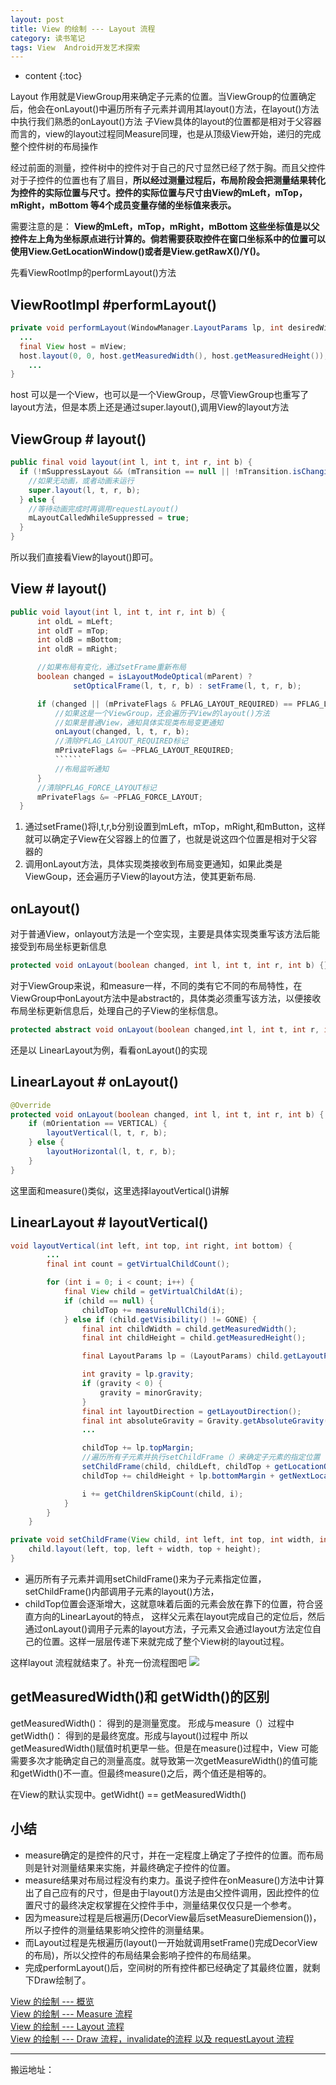 ```yaml
---
layout: post
title: View 的绘制 --- Layout 流程
category: 读书笔记
tags: View  Android开发艺术探索
---
```

* content
{:toc}

Layout 作用就是ViewGroup用来确定子元素的位置。当ViewGroup的位置确定后，他会在onLayout()中遍历所有子元素并调用其layout()方法，在layout()方法中执行我们熟悉的onLayout()方法
子View具体的layout的位置都是相对于父容器而言的，view的layout过程同Measure同理，也是从顶级View开始，递归的完成整个控件树的布局操作

经过前面的测量，控件树中的控件对于自己的尺寸显然已经了然于胸。而且父控件对于子控件的位置也有了眉目，**所以经过测量过程后，布局阶段会把测量结果转化为控件的实际位置与尺寸。控件的实际位置与尺寸由View的mLeft，mTop，mRight，mBottom 等4个成员变量存储的坐标值来表示。**

需要注意的是： **View的mLeft，mTop，mRight，mBottom 这些坐标值是以父控件左上角为坐标原点进行计算的。倘若需要获取控件在窗口坐标系中的位置可以使用View.GetLocationWindow()或者是View.getRawX()/Y()。**

先看ViewRootImp的performLayout()方法
## ViewRootImpl #performLayout()
```java
private void performLayout(WindowManager.LayoutParams lp, int desiredWindowWidth,int desiredWindowHeight) {
  ...
  final View host = mView;
  host.layout(0, 0, host.getMeasuredWidth(), host.getMeasuredHeight());
	...
}
```
host 可以是一个View，也可以是一个ViewGroup，尽管ViewGroup也重写了layout方法，但是本质上还是通过super.layout(),调用View的layout方法
## ViewGroup # layout()
```java
public final void layout(int l, int t, int r, int b) {
  if (!mSuppressLayout && (mTransition == null || !mTransition.isChangingLayout())) {
    //如果无动画，或者动画未运行
    super.layout(l, t, r, b);
  } else {
    //等待动画完成时再调用requestLayout()
    mLayoutCalledWhileSuppressed = true;
  }
}
```
所以我们直接看View的layout()即可。
## View # layout()
```java
public void layout(int l, int t, int r, int b) {
      int oldL = mLeft;
      int oldT = mTop;
      int oldB = mBottom;
      int oldR = mRight;

      //如果布局有变化，通过setFrame重新布局
      boolean changed = isLayoutModeOptical(mParent) ?
              setOpticalFrame(l, t, r, b) : setFrame(l, t, r, b);

      if (changed || (mPrivateFlags & PFLAG_LAYOUT_REQUIRED) == PFLAG_LAYOUT_REQUIRED) {
          //如果这是一个ViewGroup，还会遍历子View的layout()方法
          //如果是普通View，通知具体实现类布局变更通知
          onLayout(changed, l, t, r, b);
          //清除PFLAG_LAYOUT_REQUIRED标记
          mPrivateFlags &= ~PFLAG_LAYOUT_REQUIRED;
          ``````
          //布局监听通知
      }
      //清除PFLAG_FORCE_LAYOUT标记
      mPrivateFlags &= ~PFLAG_FORCE_LAYOUT;
  }
```
1. 通过setFrame()将l,t,r,b分别设置到mLeft，mTop，mRight,和mButton，这样就可以确定子View在父容器上的位置了，也就是说这四个位置是相对于父容器的
2. 调用onLayout方法，具体实现类接收到布局变更通知，如果此类是ViewGoup，还会遍历子View的layout方法，使其更新布局.

## onLayout()
对于普通View，onlayout方法是一个空实现，主要是具体实现类重写该方法后能接受到布局坐标更新信息
```java
protected void onLayout(boolean changed, int l, int t, int r, int b) {}
```
对于ViewGroup来说，和measure一样，不同的类有它不同的布局特性，在ViewGroup中onLayout方法中是abstract的，具体类必须重写该方法，以便接收布局坐标更新信息后，处理自己的子View的坐标信息。
```java
protected abstract void onLayout(boolean changed,int l, int t, int r, int b);
```
还是以 LinearLayout为例，看看onLayout()的实现

## LinearLayout # onLayout()
```java
@Override
protected void onLayout(boolean changed, int l, int t, int r, int b) {
	if (mOrientation == VERTICAL) {
		layoutVertical(l, t, r, b);
	} else {
		layoutHorizontal(l, t, r, b);
	}
}
```
这里面和measure()类似，这里选择layoutVertical()讲解
## LinearLayout # layoutVertical()

```java
void layoutVertical(int left, int top, int right, int bottom) {
		...
		final int count = getVirtualChildCount();

		for (int i = 0; i < count; i++) {
			final View child = getVirtualChildAt(i);
			if (child == null) {
				childTop += measureNullChild(i);
			} else if (child.getVisibility() != GONE) {
				final int childWidth = child.getMeasuredWidth();
				final int childHeight = child.getMeasuredHeight();

				final LayoutParams lp = (LayoutParams) child.getLayoutParams();

				int gravity = lp.gravity;
				if (gravity < 0) {
					gravity = minorGravity;
				}
				final int layoutDirection = getLayoutDirection();
				final int absoluteGravity = Gravity.getAbsoluteGravity(gravity, layoutDirection);
				...

				childTop += lp.topMargin;
				//遍历所有子元素并执行setChildFrame（）来确定子元素的指定位置
				setChildFrame(child, childLeft, childTop + getLocationOffset(child), childWidth, childHeight);
				childTop += childHeight + lp.bottomMargin + getNextLocationOffset(child);

				i += getChildrenSkipCount(child, i);
			}
		}
	}

private void setChildFrame(View child, int left, int top, int width, int height) {
	child.layout(left, top, left + width, top + height);
}
```
* 遍历所有子元素并调用setChildFrame()来为子元素指定位置，setChildFrame()内部调用子元素的layout()方法，
* childTop位置会逐渐增大，这就意味着后面的元素会放在靠下的位置，符合竖直方向的LinearLayout的特点，
这样父元素在layout完成自己的定位后，然后通过onLayout()调用子元素的layout方法，子元素又会通过layout方法定位自己的位置。这样一层层传递下来就完成了整个View树的layout过程。

这样layout 流程就结束了。补充一份流程图吧
![](../../../../images/perform_layout.png)

## getMeasuredWidth()和 getWidth()的区别
getMeasuredWidth()： 得到的是测量宽度。 形成与measure（）过程中
getWidth()：  得到的是最终宽度。形成与layout()过程中
所以 getMeasuredWidth()赋值时机更早一些。但是在measure()过程中，View 可能需要多次才能确定自己的测量高度。就导致第一次getMeasureWidth()的值可能和getWidth()不一直。但最终measure()之后，两个值还是相等的。

在View的默认实现中。getWidht() == getMeasuredWidth()


## 小结
* measure确定的是控件的尺寸，并在一定程度上确定了子控件的位置。而布局则是针对测量结果来实施，并最终确定子控件的位置。
* measure结果对布局过程没有约束力。虽说子控件在onMeasure()方法中计算出了自己应有的尺寸，但是由于layout()方法是由父控件调用，因此控件的位置尺寸的最终决定权掌握在父控件手中，测量结果仅仅只是一个参考。
* 因为measure过程是后根遍历(DecorView最后setMeasureDiemension())，所以子控件的测量结果影响父控件的测量结果。
* 而Layout过程是先根遍历(layout()一开始就调用setFrame()完成DecorView的布局)，所以父控件的布局结果会影响子控件的布局结果。
* 完成performLayout()后，空间树的所有控件都已经确定了其最终位置，就剩下Draw绘制了。



[View 的绘制 --- 概览](http://hoyouly.fun/2018/04/29/view_draw_procress_performTraversals/)   
[View 的绘制 --- Measure 流程](http://hoyouly.fun/2018/04/29/view_draw_procress_measure/)   
[View 的绘制 --- Layout 流程](http://hoyouly.fun/2018/04/29/view_draw_procress_layout/)   
[View 的绘制 --- Draw 流程，invalidate的流程 以及 requestLayout 流程](http://hoyouly.fun/2018/04/29/view_draw_procress_draw/)

---
搬运地址：   
